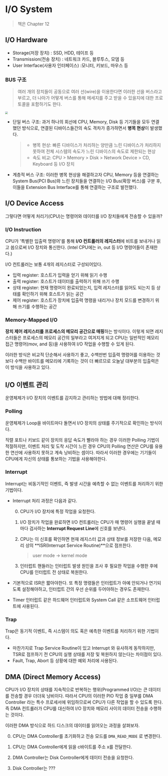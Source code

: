 # I/O System

> 책은 Chapter 12

## I/O Hardware 

- Storage(저장 장치) : SSD, HDD, 테이프 등 
- Transmission(전송 장치) : 네트워크 카드, 블루투스, 모뎀 등
- User Interface(사용자 인터페이스) :모니터, 키보드, 마우스 등 

### BUS 구조 

> 여러 개의 장치들이 공동으로 여러 선(wire)을 이용한다면 이러한 선을 버스라고 부르고, 더 나아가 어떻게 버스를 통해 메세지를 주고 받을 수 있을지에 대한 프로토콜을 포함하기도 한다.

<img src="https://i.imgur.com/klPMQUs.png" style="zoom:50%;" />

- 단일 버스 구조: 과거 하나의 회선에 CPU, Memory, Disk 등 기기들을 모두 연결했던 방식으로, 연결된 디바이스들간의 속도 격차가 증가하면서 **병목 현상**이 발생했다.  
	
	> - 병목 현상: 빠른 디바이스가 처리하는 양만큼 느린 디바이스가 처리하지 못하여 전체 시스템의 속도가 느린 디바이스의 속도로 제한되는 현상 
	> - 속도 비교: CPU > Memory > Disk > Network Device > CD, Keyboard 등 I/O 장치
- 계층적 버스 구조: 이러한 병목 현상을 해결하고자 CPU, Memory 등을 연결하는 System Bus(PCI Bus)와 느린 장치들을 연결하는 I/O Bus(확장 버스)를 구분 후, 이들을 Extension Bus Interface를 통해 연결하는 구조로 발전했다.
## I/O Device Access 

그렇다면 어떻게 처리기(CPU)는 명령어와 데이터를 I/O 장치들에게 전송할 수 있을까? 

### I/O Instruction

CPU가 '특별한 입출력 명령어'를 통해 **I/O 컨트롤러의 레지스터**에 비트를 보내거나 읽고 씀으로써 I/O 장치와 통신한다. (Intel CPU에는 in, out 등 I/O 명령어들이 존재한다.)

I/O 컨트롤러는 보통 4개의 레지스터로 구성되어있다.

- 입력 register: 호스트가 입력을 얻기 위해 읽기 수행
- 출력 register: 호스트가 데이터를 출력하기 위해 쓰기 수행
- 상태 register: 현재 명령어이 완료되었는지, 입력 레지스터를 읽어도 되는지 등 상태를 확인하기 위해 호스트가 읽는 공간
- 제어 register: 호스트가 장치에 입출력 명령을 내리거나 장치 모드를 변경하기 위해 쓰기를 수행하는 공간 

### Memory-Mapped I/O

**장치 제어 레지스터를 프로세스의 메모리 공간으로 매핑**하는 방식이다. 이렇게 되면 레지스터들은 프로세스의 메모리 공간의 일부라고 여겨지게 되고 CPU는 일반적인 메모리 접근 명령어(mov, and 등)을 사용하여 I/O 작업을 수행할 수 있게 된다. 

이러한 방식은 비교적 단순해서 사용하기 좋고, 수백만번 입출력 명령어를 이용하는 것보다 수백만 바이트를 메모리에 기록하는 것이 더 빠르므로 오늘날 대부분의 입출력은 이 방식을 사용하고 있다. 

## I/O 이벤트 관리 

운영체제가 I/O 장치의 이벤트를 감지하고 관리하는 방법에 대해 정리한다.

### Polling

운영체제가 Loop을 바이트마다 돌면서 I/O 장치의 상태를 주기적으로 확인하는 방식이다. 

직렬 포트나 키보드 같이 장치의 응답 속도가 빨라야 하는 경우 이러한 Polling 기법이 적절하지만, 이벤트 처리 및 도착 시간이 느린 경우 CPU의 Polling 연산은 CPU를 유용한 연산에 사용하지 못하고 계속 낭비하는 셈이다. 따라서 이러한 경우에는 기기들이 CPU에게 자신의 상태를 통보하는 기법을 사용해야한다. 

### Interrupt

Interrupt는 비동기적인 이벤트, 즉 발생 시간을 예측할 수 없는 이벤트를 처리하기 위한 기법이다. 

- Interrupt 처리 과정은 다음과 같다.

  0. CPU가 I/O 장치에 특정 작업을 요청한다.

  1. I/O 장치가 작업을 완료하면 I/O 컨트롤러는 CPU가 매 명령어 실행을 끝낼 때마다 검사하는 **Interrupt Request Line**에 신호를 보낸다.

  2. CPU는 이 신호를 확인하면 현재 레지스터 값과 상태 정보를 저장한 다음, 메모리 상의 **ISR(Interrupt Service Routine)**으로 점프한다. 

     > user mode -> kernel mode 

  3. 인터럽트 핸들러는 인터럽트 발생 원인을 조사 후 필요한 작업을 수행한 후에 CPU를 인터럽트 전 상태로 복원한다. 

- 기본적으로 ISR은 짧아야한다. 또 특정 명령들은 인터럽트가 아예 안되거나 연기되도록 설정해야하고, 인터럽트 간의 우선 순위를 두어야하는 경우도 존재한다. 
- Timer 인터럽트 같은 하드웨어 인터럽트와 System Call 같은 소프트웨어 인터럽트에 사용된다.

### Trap
Trap은 동기적 이벤트, 즉 시스템이 의도 혹은 예측한 이벤트를 처리하기 위한 기법이다.

- 마찬가지로 Trap Service Routine이 있고 Interrupt 와 유사하게 동작하지만, TSR로 점프하기 전 CPU의 실행 상태를 저장 및 복원하지 않는다는 차이점이 있다. 
- Fault, Trap, Abort 등 상황에 대한 예외 처리에 사용된다.

## DMA (Direct Memory Access)

CPU가 I/O 장치의 상태를 지속적으로 반복하는 행위(Programmed I/O)는 큰 데이터를 전송할 경우 더더욱 낭비이다. 따라서 CPU의 이러한 PIO 작업 중  일부를 DMA Controller 라는 특수 프로세서에 위임하므로써 CPU가 다른 작업을 할 수 있도록 한다. 즉 DMA 컨트롤러가 CPU를 대신하여 I/O 장치와 메모리 사이의 데이터 전송을 수행하는 것이다.

이러한 DMA 방식으로 하드 디스크의 데이터를 읽어오는 과정을 살펴보자.

0. CPU는 DMA Controller를 초기화하고 전송 모드를 `DMA_READ_MODE` 로 변경한다.

1. CPU는 DMA Controller에게 읽을 c바이트를 주소 x를 전달한다. 
2. DMA Controller는 Disk Controller에게 데이터 전송을 요청한다.
3. Disk Controller는  ???

